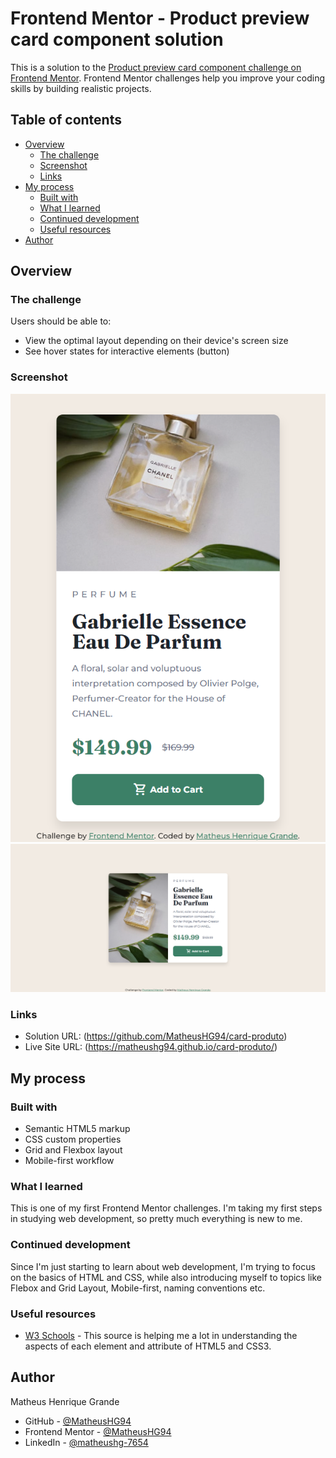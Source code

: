 # Frontend Mentor - Product preview card component solution

This is a solution to the [Product preview card component challenge on Frontend Mentor](https://www.frontendmentor.io/challenges/product-preview-card-component-GO7UmttRfa). Frontend Mentor challenges help you improve your coding skills by building realistic projects. 

## Table of contents

- [Overview](#overview)
  - [The challenge](#the-challenge)
  - [Screenshot](#screenshot)
  - [Links](#links)
- [My process](#my-process)
  - [Built with](#built-with)
  - [What I learned](#what-i-learned)
  - [Continued development](#continued-development)
  - [Useful resources](#useful-resources)
- [Author](#author)

## Overview

### The challenge

Users should be able to:

- View the optimal layout depending on their device's screen size
- See hover states for interactive elements (button)

### Screenshot

![Mobile version](./solution-scrshot/Product-preview-card-component_mobile.jpg)
![Desktop version](./solution-scrshot/Product-preview-card-component_desktop.jpg)

### Links

- Solution URL: (https://github.com/MatheusHG94/card-produto)
- Live Site URL: (https://matheushg94.github.io/card-produto/)

## My process

### Built with

- Semantic HTML5 markup
- CSS custom properties
- Grid and Flexbox layout
- Mobile-first workflow

### What I learned

This is one of my first Frontend Mentor challenges. I'm taking my first steps in studying web development, so pretty much everything is new to me.

### Continued development

Since I'm just starting to learn about web development, I'm trying to focus on the basics of HTML and CSS, while also introducing myself to topics like Flebox and Grid Layout, Mobile-first, naming conventions etc.

### Useful resources

- [W3 Schools](https://www.w3schools.com/) - This source is helping me a lot in understanding the aspects of each element and attribute of HTML5 and CSS3.

## Author

Matheus Henrique Grande

- GitHub - [@MatheusHG94](https://github.com/MatheusHG94)
- Frontend Mentor - [@MatheusHG94](https://www.frontendmentor.io/profile/MatheusHG94)
- LinkedIn - [@matheushg-7654](https://www.linkedin.com/in/matheushg-7654/)